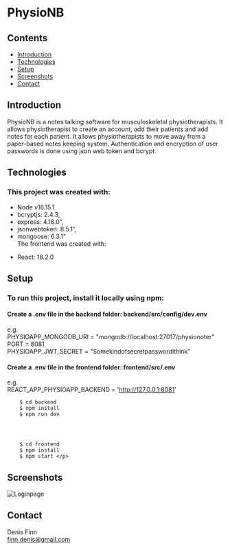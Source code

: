 # PhysioNB
## Contents
- [Introduction](#introduction)  
- [Technologies](#technologies)  
- [Setup](#setup)  
- [Screenshots](#screenshots)  
- [Contact](#contact)  

## Introduction
PhysioNB is a notes talking software for musculoskeletal physiotherapists. It allows physiotherapist to create an account, add their patients and add notes for each patient. It allows physiotherapists to move away from a paper-based notes keeping system.
Authentication and encryption of user passwords is done using json web token and bcrypt.

## Technologies
### This project was created with:  
  - Node v16.15.1  
  - bcryptjs: 2.4.3,  
  - express: 4.18.0",  
  - jsonwebtoken: 8.5.1",  
  - mongoose: 6.3.1"  
The frontend was created with:  
  * React: 18.2.0  
  
## Setup
### To run this project, install it locally using npm:  
#### Create a .env file in the backend folder: backend/src/config/dev.env  
e.g.  
PHYSIOAPP_MONGODB_URI = "mongodb://localhost:27017/physionoter"  
PORT = 8081  
PHYSIOAPP_JWT_SECRET = "Somekindofsecretpasswordithink"    
  
#### Create a .env file in the frontend folder: frontend/src/.env  
e.g.  
REACT_APP_PHYSIOAPP_BACKEND = 'http://127.0.0.1:8081'  


        
        $ cd backend  
        $ npm install  
        $ npm run dev  
        
        
  
          
        $ cd frontend  
        $ npm install  
        $ npm start </p>
          

## Screenshots  
![Loginpage](https://github.com/dinnf/PhysioNB/tree/master/screenshots/screenshot1.png)  
## Contact  
  Denis Finn  
  finn.denis@gmail.com  
  
